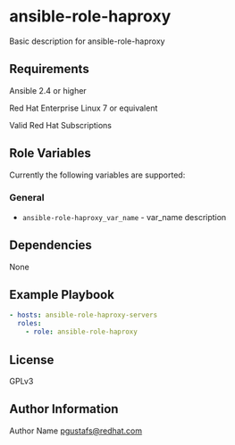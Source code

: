 ansible-role-haproxy
===========

Basic description for ansible-role-haproxy

Requirements
------------

Ansible 2.4 or higher

Red Hat Enterprise Linux 7 or equivalent

Valid Red Hat Subscriptions

Role Variables
--------------

Currently the following variables are supported:

### General

* `ansible-role-haproxy_var_name` - var\_name description

Dependencies
------------

None

Example Playbook
----------------

```yaml
- hosts: ansible-role-haproxy-servers
  roles:
    - role: ansible-role-haproxy
```

License
-------

GPLv3

Author Information
------------------

Author Name <pgustafs@redhat.com>
